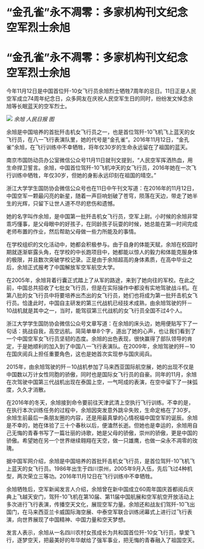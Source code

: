 # “金孔雀”永不凋零：多家机构刊文纪念空军烈士余旭

# “金孔雀”永不凋零：多家机构刊文纪念空军烈士余旭

今年11月12日是中国首位歼-10女飞行员余旭烈士牺牲7周年的忌日。11日正是人民空军成立74周年纪念日，众多网友在庆祝人民空军生日的同时，纷纷发文悼念余旭等长眠蓝天的空军烈士。

![](https://inews.gtimg.com/om_bt/O-OHogfbNM34SVDYPSHez9p47X06SkwIRbfB3BUsArrvQAA/1000)
_余旭 人民日报 图_

余旭是中国培养的首批歼击机女飞行员之一，也是首位驾歼-10飞机飞上蓝天的女飞行员，在八一飞行表演队里，她的代号是“金孔雀”。2016年11月12日，“金孔雀”余旭，在飞行训练中不幸牺牲，将年仅30岁的生命永远留在了祖国的蓝天。

南京市国防动员办公室微信公众号11月11日就刊文提到，“人民空军挥洒热血，用生命捍卫誓言。余旭，中国首位驾歼-10飞机冲天的女飞行员，2016年她在一次飞行训练中牺牲，年仅30岁，但她的身影永远印刻在祖国的晴空。”

浙江大学学生国防协会微信公众号也在11日中午刊文写道：在2016年的11月12日，中国空军一颗最闪亮的新星，随着一声巨响划破了苍穹，陨落在天边，带走了她半生的光辉，只留下让世人道不尽的悲伤和遗憾。

她的名字叫作余旭，是中国第一批歼击机女飞行员，空军上尉。小时候的余旭非常乖巧懂事，是父母眼中的好孩子，在同龄孩子玩耍的时候，她总能在第一时间完成老师布置的作业，然后帮助父母做一些力所能及的事情。

在学校组织的文化活动中，她都会积极参与。由于自身的体能天赋，余旭在校园时期就逐渐崭露头角，在学校的中长跑项目中，她都能以惊人的毅力和体能克服身体的极限，并且数次突破学校记录。正是由于余旭超高的身体素质，在高中毕业之后，余旭正式报考了中国解放军空军航空大学。

在2005年，余旭背着行囊正式踏上了从军的路途，来到了她向往的军校。在此之前，中国总共招收了七批女飞行员，但是在实际操作中都没有实地驾驶战斗机。在第八批的女飞行员中将要培养出杰出的女飞行员，她们也将成为第一批歼击机女飞行员。恰逢此时，中国自主研发的第三代战机已经技术成熟，由余旭驾驶的歼－10战机就是其中之一，当时，能驾驭第三代战机的女飞行员全国不过4个人。

浙江大学学生国防协会微信公众号文章写道：在余旭的床头边，她用便贴写下了一句话：挑战自我，高空远航。简简单单8个字，道出了她的心声，也让我们看到了一个中国空军女飞行员坚韧的态度。余旭的出色表现，很快赢得了部队领导的肯定，于是她顺利的加入到了中国八一飞行表演队。在2009年，余旭驾驶的歼－10在国庆阅兵上担任重要角色，这也是她首次实现参与国庆阅兵。

2015年，由余旭驾驶的歼－10战机参加了马来西亚国际航空展，她的出现不仅是中国数以万计女性同胞的骄傲，同时也是国际女飞行员的自豪。同年的11月，余旭在次驾驶中国第三代战机出现在泰国上空，一气呵成的表演，在空中留下了一抹弧度，久久才消散。

在2016年的冬天，余旭接到命令要前往天津武清上空执行飞行训练。不幸的是，在执行本次训练任务的过程中，余旭因突发意外跳伞失败，生命定格在了30岁。余旭生前最后一条朋友圈的内容，还是用最真挚的心情祝福中国空军的诞辰。余旭是不幸的，她在体验了三十个春秋以后，便溘然长逝。但她也是幸运的，余旭用自己无悔的青春书写了一篇壮丽的诗歌，她是父母的骄傲，崇州的骄傲，更是中国的骄傲。希望她在另一个世界继续翱翔在天空，做一只雄鹰，也做一朵永不凋零的玫瑰。

据中国军网介绍，余旭是中国培养的首批歼击机女飞行员，是首位驾歼-10飞机飞上蓝天的女飞行员。1986年出生于四川崇州，2005年9月入伍，先后飞过4种机型，两次荣立三等功。2016年11月12日在飞行训练中不幸牺牲。

余旭牺牲后，空军新闻发言人介绍，余旭曾在新中国成立60周年国庆首都阅兵庆典上飞越天安门，驾歼-10飞机在第10届、第11届中国航展和空军航空开放活动上多次进行飞行表演，传播空天文化，展现空军力量。余旭还和战友们驾歼-10飞出国门，在马来西亚兰卡威国际海空展、中泰空军联合训练闭幕式上进行过飞行表演，向世界展现了中国精神、中国力量和空天梦想。

发言人表示，余旭从一名四川农村女孩成长为共和国首位歼-10女飞行员，挚爱飞行，逐梦空天，把最美好的年华献给了强军事业，把无悔的青春融入了祖国空天。

